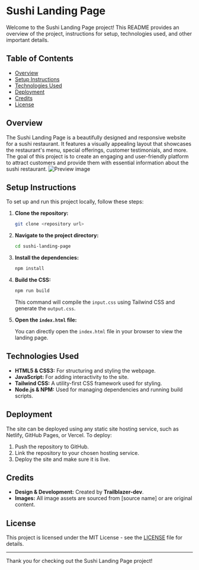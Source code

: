 # Sushi Landing Page

Welcome to the Sushi Landing Page project! This README provides an overview of the project, instructions for setup, technologies used, and other important details.

## Table of Contents

- [Overview](#overview)
- [Setup Instructions](#setup-instructions)
- [Technologies Used](#technologies-used)
- [Deployment](#deployment)
- [Credits](#credits)
- [License](#license)

## Overview

The Sushi Landing Page is a beautifully designed and responsive website for a sushi restaurant. It features a visually appealing layout that showcases the restaurant's menu, special offerings, customer testimonials, and more. The goal of this project is to create an engaging and user-friendly platform to attract customers and provide them with essential information about the sushi restaurant.
![Preview image](/Preview.png)

## Setup Instructions

To set up and run this project locally, follow these steps:

1. **Clone the repository:**

    ```bash
    git clone <repository url>
    ```

2. **Navigate to the project directory:**

    ```bash
    cd sushi-landing-page
    ```

3. **Install the dependencies:**

    ```bash
    npm install
    ```

4. **Build the CSS:**

    ```bash
    npm run build
    ```

    This command will compile the `input.css` using Tailwind CSS and generate the `output.css`.

5. **Open the `index.html` file:**

    You can directly open the `index.html` file in your browser to view the landing page.

## Technologies Used

- **HTML5 & CSS3:** For structuring and styling the webpage.
- **JavaScript:** For adding interactivity to the site.
- **Tailwind CSS:** A utility-first CSS framework used for styling.
- **Node.js & NPM:** Used for managing dependencies and running build scripts.

## Deployment

The site can be deployed using any static site hosting service, such as Netlify, GitHub Pages, or Vercel. To deploy:

1. Push the repository to GitHub.
2. Link the repository to your chosen hosting service.
3. Deploy the site and make sure it is live.

## Credits

- **Design & Development:** Created by **Trailblazer-dev**.
- **Images:** All image assets are sourced from [source name] or are original content.

## License

This project is licensed under the MIT License - see the [LICENSE](LICENSE) file for details.

---

Thank you for checking out the Sushi Landing Page project!
